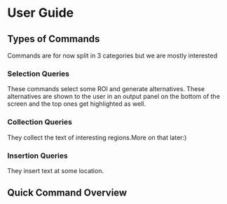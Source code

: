 # User Guide 

## Types of Commands

Commands are for now split in 3 categories but we are mostly interested 

### Selection Queries 

These commands select some ROI and generate alternatives. These alternatives are shown to the user in an output panel on the bottom of the screen and the top ones get highlighted as well. 

### Collection Queries 

They collect the text of interesting regions.More on that later:)

### Insertion Queries 

They insert text at some location.

## Quick Command Overview

